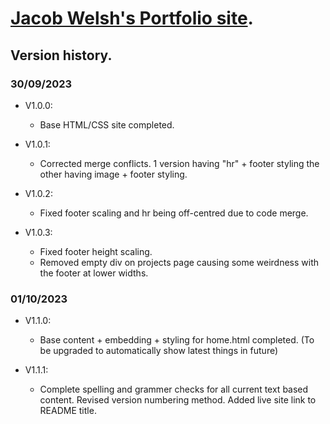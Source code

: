 # [Jacob Welsh's Portfolio site](https://welshy92.github.io/PFSite/).

## Version history.
### 30/09/2023

* V1.0.0:
   * Base HTML/CSS site completed.

* V1.0.1:
  * Corrected merge conflicts. 1 version having "hr" + footer styling the other having image + footer styling.

* V1.0.2:
  * Fixed footer scaling and hr being off-centred due to code merge.

* V1.0.3:
  * Fixed footer height scaling.
  * Removed empty div on projects page causing some weirdness with the footer at lower widths.


### 01/10/2023

* V1.1.0:
  * Base content + embedding + styling for home.html completed. (To be upgraded to automatically show latest things in future)

* V1.1.1:
  * Complete spelling and grammer checks for all current text based content. Revised version numbering method. Added live site link to README title.